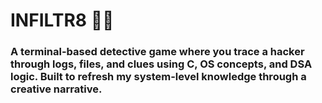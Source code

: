 # INFILTR8 🕵️‍♂️

### A terminal-based detective game where you trace a hacker through logs, files, and clues using C, OS concepts, and DSA logic. Built to refresh my system-level knowledge through a creative narrative.
